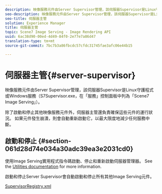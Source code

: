 ```yaml
---
description: 映像服務元件由Server Supervisor管理，該伺服器Supervisor是Linux守護程式或Windows服務（S7Supervisor.exe，在「服務」控制面板中列為「Scene7 Image Serving」）。
seo-description: 映像服務元件由Server Supervisor管理，該伺服器Supervisor是Linux守護程式或Windows服務（S7Supervisor.exe，在「服務」控制面板中列為「Scene7 Image Serving」）。
seo-title: 伺服器主管
solution: Experience Manager
title: 伺服器主管
topic: Scene7 Image Serving - Image Rendering API
uuid: 6ac38d90-00ed-4d49-84f0-2e77e7a86d47
translation-type: tm+mt
source-git-commit: 7bc7b3a86fbcdc57cfdc31745fae3afc06e44b15

---
```



# 伺服器主管{#server-supervisor}

映像服務元件由Server Supervisor管理，該伺服器Supervisor是Linux守護程式或Windows服務（S7Supervisor.exe，在「服務」控制面板中列為「Scene7 Image Serving」）。

除了啟動和停止其他映像服務元件外，伺服器主管還負責確保這些元件的運行狀況。 如果元件發生崩潰，則會自動重新啟動它，以最大限度地減少任何服務中斷。

## 啟動和停止 {#section-061d28d74e034a30adc39ea3e2031cd0}

使用Image Serving實用程式指令碼啟動、停止和重新啟動伺服器管理器。 See the [Utilities documentation](../../../is-api/is-utils/utilities/c-location-of-utilities.md#concept-bae61e53344449af978502cac6be8b5f) for more information.

啟動和停止Server Supervisor會自動啟動和停止所有其他Image Serving元件。

[SupervisorRegistry.xml](../../../is-api/image-serving-api-ref/c-configuration-and-administration/r-server-configuration-files/r-supervisorregistry.md#reference-b55f37a7a7a044d19c1722f5130906c6)
